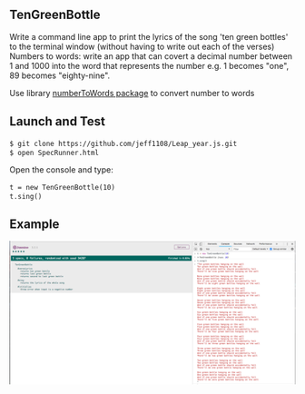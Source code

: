 ## TenGreenBottle
Write a command line app to print the lyrics of the song 'ten green bottles' to the terminal window (without having to write out each of the verses)
Numbers to words: write an app that can covert a decimal number between 1 and 1000 into the word that represents the number e.g. 1 becomes "one", 89 becomes "eighty-nine".

Use library
[numberToWords package](https://ourcodeworld.com/articles/read/353/how-to-convert-numbers-to-words-number-spelling-in-javascript) to convert number to words

## Launch and Test
```
$ git clone https://github.com/jeff1108/Leap_year.js.git
$ open SpecRunner.html
```
Open the console and type:
```
t = new TenGreenBottle(10)
t.sing()
```

## Example
![Alt text](screenshots/TenGreenBottles.png)
